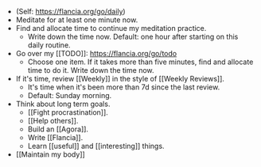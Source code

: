 - (Self: https://flancia.org/go/daily)
- Meditate for at least one minute now.
- Find and allocate time to continue my meditation practice. 
    - Write down the time now. Default: one hour after starting on this daily routine.
- Go over my [[TODO]]: https://flancia.org/go/todo
    - Choose one item. If it takes more than five minutes, find and allocate time to do it. Write down the time now.
- If it's time, review [[Weekly]] in the style of [[Weekly Reviews]].
    - It's time when it's been more than 7d since the last review.
    - Default: Sunday morning.
- Think about long term goals.
    - [[Fight procrastination]]. 
    - [[Help others]].
    - Build an [[Agora]].
    - Write [[Flancia]].
    - Learn [[useful]] and [[interesting]] things.
- [[Maintain my body]]
